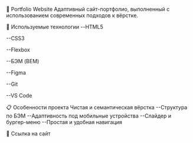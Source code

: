 💼 Portfolio Website
Адаптивный сайт-портфолио, выполненный с использованием современных подходов к вёрстке.

🔧 Используемые технологии
--HTML5

--CSS3

--Flexbox

--БЭМ (BEM) 

--Figma

--Git

--VS Code


📋 Особенности проекта
Чистая и семантическая вёрстка
--Структура по БЭМ
--Адаптивность под мобильные устройства
--Слайдер и бургер-меню
--Простая и удобная навигация

📎 Ссылка на сайт
